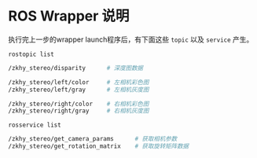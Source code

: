 # ROS Wrapper 说明

执行完上一步的wrapper launch程序后，有下面这些 `topic` 以及 `service` 产生。

`rostopic list`
```bash
/zkhy_stereo/disparity      # 深度图数据

/zkhy_stereo/left/color     # 左相机彩色图
/zkhy_stereo/left/gray      # 左相机灰度图

/zkhy_stereo/right/color    # 右相机彩色图
/zkhy_stereo/right/gray     # 右相机灰度图
```

`rosservice list`
```bash
/zkhy_stereo/get_camera_params      # 获取相机参数
/zkhy_stereo/get_rotation_matrix    # 获取旋转矩阵数据
```
